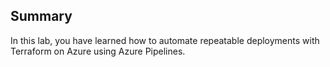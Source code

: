 ## Summary

In this lab, you have learned how to automate repeatable deployments with Terraform on Azure using Azure Pipelines.

